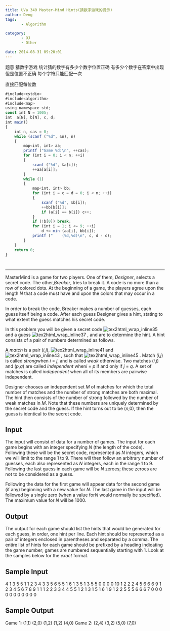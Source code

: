 ```yaml
---
title: UVa 340 Master-Mind Hints(猜数字游戏的提示)
author: Deng
tags: 
       - Algorithm

category: 
       - OJ
       - Other

date: 2014-08-31 09:20:01
---
```

题意 猜数字游戏 统计猜的数字有多少个数字位置正确 有多少个数字在答案中出现但是位置不正确 每个字符只能匹配一次

直接匹配每位数

```js 
#include<cstdio>  
#include<algorithm>  
#include<map>  
using namespace std;  
const int N = 1005;  
int  a[N], b[N], c, d;  
int main()  
{  
    int n, cas = 0;  
    while (scanf ("%d", &n), n)  
    {  
        map<int, int> aa;  
        printf ("Game %d:\n", ++cas);  
        for (int i = 0; i < n; ++i)  
        {  
            scanf ("%d", &a[i]);  
            ++aa[a[i]];  
        }  
        while (1)  
        {  
            map<int, int> bb;  
            for (int i = c = d = 0; i < n; ++i)  
            {  
                scanf ("%d", &b[i]);  
                ++bb[b[i]];  
                if (a[i] == b[i]) c++;  
            }  
            if (!b[0]) break;  
            for (int i = 1; i <= 9; ++i)  
                d += min (aa[i], bb[i]);  
            printf ("    (%d,%d)\n", c, d - c);  
        }  
    }  
    return 0;  
}
```

#

****

MasterMind is a game for two players. One of them, *Designer*, selects a secret code. The other,*Breaker*, tries to break it. A code is no more than a row of colored dots. At the beginning of a game, the players agree upon the length *N* that a code must have and upon the colors that may occur in a code.

In order to break the code, Breaker makes a number of guesses, each guess itself being a code. After each guess Designer gives a hint, stating to what extent the guess matches his secret code.

In this problem you will be given a secret code ![tex2html_wrap_inline35](../images/dge.org-external-3-340img1.gif.png) and a guess ![tex2html_wrap_inline37](../images/dge.org-external-3-340img2.gif.png) , and are to determine the hint. A hint consists of a pair of numbers determined as follows.

A *match* is a pair (*i*,*j*), ![tex2html_wrap_inline41](../images/dge.org-external-3-340img3.gif.png) and ![tex2html_wrap_inline43](../images/dge.org-external-3-340img4.gif.png) , such that ![tex2html_wrap_inline45](../images/dge.org-external-3-340img5.gif.png) . Match (*i*,*j*) is called *strong*when *i* = *j*, and is called *weak* otherwise. Two matches (*i*,*j*) and (*p*,*q*) are called *independent* when*i* = *p* if and only if *j* = *q*. A set of matches is called *independent* when all of its members are pairwise independent.

Designer chooses an independent set *M* of matches for which the total number of matches and the number of strong matches are both maximal. The hint then consists of the number of strong followed by the number of weak matches in *M*. Note that these numbers are uniquely determined by the secret code and the guess. If the hint turns out to be (*n*,0), then the guess is identical to the secret code.

## Input

The input will consist of data for a number of games. The input for each game begins with an integer specifying *N* (the length of the code). Following these will be the secret code, represented as *N* integers, which we will limit to the range 1 to 9. There will then follow an arbitrary number of guesses, each also represented as *N* integers, each in the range 1 to 9. Following the last guess in each game will be *N* zeroes; these zeroes are not to be considered as a guess.

Following the data for the first game will appear data for the second game (if any) beginning with a new value for *N*. The last game in the input will be followed by a single zero (when a value for*N* would normally be specified). The maximum value for *N* will be 1000.

## Output

The output for each game should list the hints that would be generated for each guess, in order, one hint per line. Each hint should be represented as a pair of integers enclosed in parentheses and separated by a comma. The entire list of hints for each game should be prefixed by a heading indicating the game number; games are numbered sequentially starting with 1. Look at the samples below for the *exact* format.

## Sample Input

4 1 3 5 5 1 1 2 3 4 3 3 5 6 5 5 1 6 1 3 5 1 3 5 5 0 0 0 0 10 1 2 2 2 4 5 6 6 6 9 1 2 3 4 5 6 7 8 9 1 1 1 2 2 3 3 4 4 5 5 1 2 1 3 1 5 1 6 1 9 1 2 2 5 5 5 6 6 6 7 0 0 0 0 0 0 0 0 0 0 0

## Sample Output

Game 1: (1,1) (2,0) (1,2) (1,2) (4,0) Game 2: (2,4) (3,2) (5,0) (7,0)
